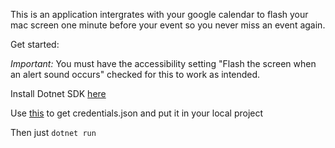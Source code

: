 ﻿This is an application intergrates with your google calendar to flash your mac screen
one minute before your event so you never miss an event again.

Get started:

*Important:* You must have the accessibility setting "Flash the screen when an alert sound occurs" checked for this to work as intended.

Install Dotnet SDK [here](https://dotnet.microsoft.com/download)

Use [this](https://developers.google.com/calendar/quickstart/dotnet) to get credentials.json and put it in your local project

Then just `dotnet run`


